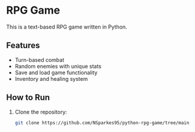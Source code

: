 # RPG Game
This is a text-based RPG game written in Python.

## Features
- Turn-based combat
- Random enemies with unique stats
- Save and load game functionality
- Inventory and healing system

## How to Run
1. Clone the repository:
   ```bash
   git clone https://github.com/NSparkes95/python-rpg-game/tree/main
